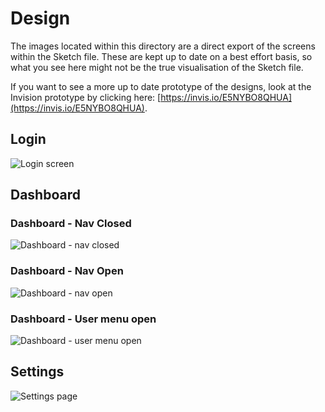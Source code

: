 # Design

The images located within this directory are a direct export of the screens
within the Sketch file. These are kept up to date on a best effort basis,
so what you see here might not be the true visualisation of the Sketch file. 

If you want to see a more up to date prototype of the designs, look at the
Invision prototype by clicking here: [https://invis.io/E5NYBO8QHUA](https://invis.io/E5NYBO8QHUA).

## Login

![Login screen](https://github.com/dotnetboot/delta/blob/master/docs/design/Login.jpg?raw=true)

## Dashboard

### Dashboard - Nav Closed

![Dashboard - nav closed](https://github.com/dotnetboot/delta/blob/master/docs/design/Dashboard%20-%20Nav%20Closed.jpg?raw=true)

### Dashboard - Nav Open

![Dashboard - nav open](https://github.com/dotnetboot/delta/blob/master/docs/design/Dashboard%20-%20Nav%20Open.jpg?raw=true)

### Dashboard - User menu open

![Dashboard - user menu open](https://github.com/dotnetboot/delta/blob/master/docs/design/Dashboard%20-%20User%20Menu%20Open.jpg?raw=true)

## Settings

![Settings page](https://github.com/dotnetboot/delta/blob/master/docs/design/Settings.jpg?raw=true)